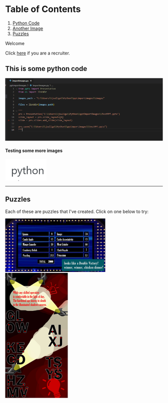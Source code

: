 # Table of Contents
1. [Python Code](#this-is-some-python-code)
2. [Another Image](#testing-some-more-images)
3. [Puzzles](#puzzles)

Welcome

Click [here](/recruiterlanding.md) if you are a recruiter.

## This is some python code

![Python is cool](/images/code.png)


#### Testing some more images

![PYTHON](/images/python.jpg)

-----

## Puzzles

Each of these are puzzles that I've created. Click on one below to try:

<p>
  <a href="/Puzzles/FastMoney">
    <img src="/images/FastMoney.jpg" title="Fast Money" style="width:320px;height:171px;">
  </a>

  <a href="/Puzzles/Detective">
    <img src="/images/Detective.jpg" title="Detective" style="width:200px;height:400px;">
  </a>
</p>
